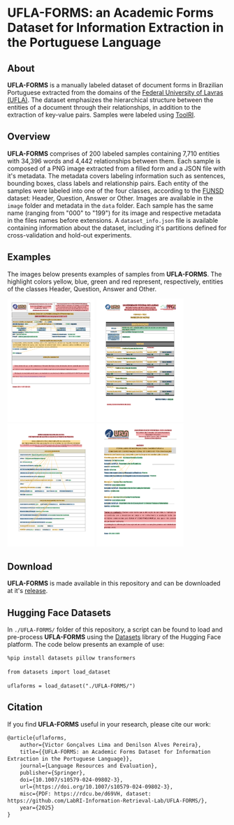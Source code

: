 # UFLA-FORMS: an Academic Forms Dataset for Information Extraction in the Portuguese Language

## About

**UFLA-FORMS** is a manually labeled dataset of document forms in Brazilian Portuguese extracted from the domains of the <a href="https://ufla.br/">Federal University of Lavras (UFLA)</a>. The dataset emphasizes the hierarchical structure between the entities of a document through their relationships, in addition to the extraction of key-value pairs. Samples were labeled using <a href="https://github.com/Victorgonl/ToolRI/">ToolRI</a>.

## Overview

**UFLA-FORMS** comprises of 200 labeled samples containing 7,710 entities with 34,396 words and 4,442 relationships between them. Each sample is composed of a PNG image extracted from a filled form and a JSON file with it's metadata. The metadata covers labeling information such as sentences, bounding boxes, class labels and relationship pairs. Each entity of the samples were labeled into one of the four classes, according to the <a href="https://guillaumejaume.github.io/FUNSD/">FUNSD</a> dataset: Header, Question, Answer or Other. Images are available in the `image` folder and metadata in the `data` folder. Each sample has the same name (ranging from "000" to "199") for its image and respective metadata in the files names before extensions. A `dataset_info.json` file is available containing information about the dataset, including it's partitions defined for cross-validation and hold-out experiments.

## Examples

The images below presents examples of samples from **UFLA-FORMS**. The highlight colors yellow, blue, green and red represent, respectively, entities of the classes Header, Question, Answer and Other.

<p float="left">
  <img src="./figs/example_000.png" width="200" />
  <img src="./figs/example_023.png" width="200" />
  <img src="./figs/example_069.png" width="200" />
  <img src="./figs/example_072.png" width="200" />
</p>

## Download

**UFLA-FORMS** is made available in this repository and can be downloaded at it's <a href="https://github.com/LabRI-Information-Retrieval-Lab/UFLA-FORMS/releases/tag/v1.0.0/">release</a>.

## Hugging Face Datasets

In `./UFLA-FORMS/` folder of this repository, a script can be found to load and pre-process **UFLA-FORMS** using the <a href="https://huggingface.co/docs/datasets/en/index/">Datasets</a> library of the Hugging Face platform. The code below presents an example of use:

    %pip install datasets pillow transformers

    from datasets import load_dataset

    uflaforms = load_dataset("./UFLA-FORMS/")

## Citation

If you find **UFLA-FORMS** useful in your research, please cite our work:

    @article{uflaforms,
        author={Victor Gonçalves Lima and Denilson Alves Pereira},
        title={{UFLA-FORMS: an Academic Forms Dataset for Information Extraction in the Portuguese Language}},
        journal={Language Resources and Evaluation},
        publisher={Springer},
        doi={10.1007/s10579-024-09802-3},
        url={https://doi.org/10.1007/s10579-024-09802-3},
        misc={PDF: https://rdcu.be/d69VH, dataset: https://github.com/LabRI-Information-Retrieval-Lab/UFLA-FORMS/},
        year={2025}
    }
